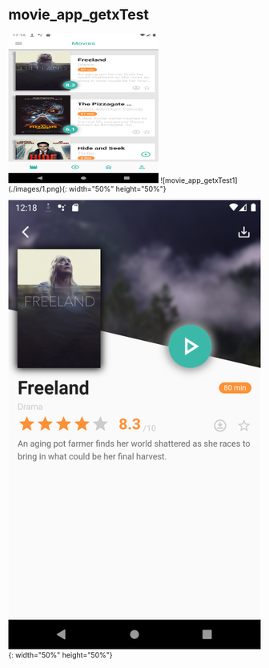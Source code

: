 # movie_app_getxTest

<img src="./images/1.png" width="300" height="300">
![movie_app_getxTest1](./images/1.png){: width="50%" height="50%"}


![movie_app_getxTest2](./images/2.png){: width="50%" height="50%"}
